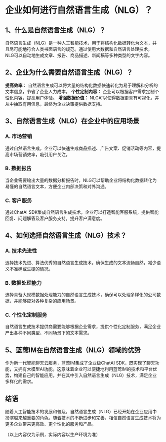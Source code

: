 # 企业如何进行自然语言生成（NLG）？

## 1、什么是自然语言生成（NLG）？
自然语言生成（NLG）是一种人工智能技术，用于将结构化数据转化为文本，并且尽可能地符合人类书面语言的规范。通过使用大数据和自然语言处理技术，NLG可以自动地生成文章、报告、商品描述、新闻稿等多种类型的文字内容。

## 2、企业为什么需要自然语言生成（NLG）？
**提高效率：** 自然语言生成可以将大量的结构化数据快速转化为易于理解和分析的文本信息，节省了企业人力成本。
**个性定制内容：** 企业可以根据客户需求定制个性化内容，提高用户体验。
**增强数据价值：** NLG可以使得数据更具有可视化，并从中抽取有用信息，最终为企业决策提供数据支持。

## 3、自然语言生成（NLG）在企业中的应用场景
### A. 市场营销
通过自然语言生成，企业可以快速生成商品描述、广告文案、促销活动等内容，提高市场营销效率，吸引用户关注。

### B. 数据报告
当企业需要输出大量的数据分析报告时，NLG可以帮助企业将结构化数据转化为易懂的自然语言文本，方便企业内部决策和对外沟通。

### C. 客户服务
通过ChatAI SDK集成自然语言生成技术，企业可以打造智能客服系统，提供智能回复、问题解答及客户服务支持，提升客户满意度。

## 4、如何选择自然语言生成（NLG）技术？
### A. 技术先进性
选择技术先进、算法优秀的自然语言生成技术，确保生成的文本流畅自然，减少语义不准确或生硬的情况。

### B. 数据处理能力
选择具备大规模数据处理能力的自然语言生成技术，确保可以处理多样化的公司数据，并能够应对各种复杂的应用场景。

### C. 个性化定制服务
自然语言生成技术提供商需要能够根据企业需求，提供个性化定制服务，满足企业产出各种不同类型、不同场景下的文本需求。

## 5、蓝莺IM在自然语言生成（NLG）领域的优势
作为新一代智能聊天云服务，蓝莺IM集成了企业级ChatAI SDK，既实现了聊天功能，又拥有大模型AI功能。这意味着企业可以便捷地利用蓝莺IM的技术和平台优势，构建自己的智能应用，并在其中引入自然语言生成（NLG）技术，满足企业多样化的需求。

## 结语
随着人工智能技术的发展和普及，自然语言生成（NLG）已经开始在企业应用中扮演越来越重要的角色。随着技术的不断进步和完善，相信自然语言生成技术将为更多企业带来更高效、更个性化的服务和产品。

（以上内容仅为示例，实际内容以生产环境为准）
